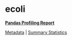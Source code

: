 # ecoli

[**Pandas Profiling Report**](https://epistasislab.github.io/pmlb/profile/ecoli.html)

[Metadata](metadata.yaml) | [Summary Statistics](summary_stats.tsv)

